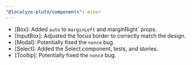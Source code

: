 ```yaml
---
"@localyze-pluto/components": minor
---
```


- [Box]: Added `auto` to `marginLeft` and marginRight` props.
- [InputBox]: Adjusted the focus border to correctly match the design.
- [Modal]: Potentially fixed the `nonce` bug.
- [Select]: Added the Select component, tests, and stories.
- [Tooltip]: Potentially fixed the `nonce` bug.
